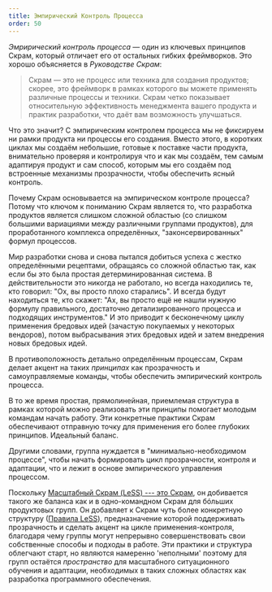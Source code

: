 ```yaml
---
title: Эмпирический Контроль Процесса
order: 50
---
```


*Эмрирический контроль процесса*  —  один из ключевых принципов Скрам, который отличает его от остальных гибких фреймворков. Это хорошо объясняется в *Руководстве Скрам*:

> Скрам — это не процесс или техника для создания продуктов; скорее, это фреймворк в рамках которого вы можете применять различные процессы и техники. Скрам четко показывает относительную эффективность менеджмента вашего продукта и практик разработки, что даёт вам возможность улучшаться.

Что это значит? С эмпирическим контролем процесса мы не фиксируем ни рамки продукта ни процессы его создания. Вместо этого, в коротких циклах мы создаём небольшие, готовые к поставке части продукта, внимательно проверяя и контролируя что и как мы создаём, тем самым адаптируя продукт и сам способ, которым мы его создаём под встроенные механизмы прозрачности, чтобы обеспечить ясный контроль.

Почему Скрам основывается на эмпирическом контроле процесса? Потому что ключом к пониманию Скрам является то, что разработка продуктов является слишком сложной областью (со слишком большими вариациями между различными группами продуктов), для проработанного комплекса определённых, "законсервированных" формул процессов.

Мир разработки снова и снова пытался добиться успеха с жестко определёнными рецептами,  обращаясь со сложной областью так, как если бы это была простая детерминированная система. В действительности это никогда не работало, но всегда находились те, кто говорил: "Ох, вы просто плохо старались". И всегда будут находиться те, кто скажет: "Ах, вы просто ещё не нашли нужную формулу правильного, достаточно детализированного процесса и подходящих инструментов." И это приводит к бесконечному циклу применения бредовых идей (зачастую покупаемых у некоторых вендоров), потом выбрасывания этих бредовых идей и затем внедрения новых бредовых идей.

В противоположность детально определённым процессам, Скрам делает акцент на таких *принципах* как прозрачность и самоуправляемые команды, чтобы обеспечить эмпирический контроль процесса.

В то же время простая, прямолинейная, приемлемая структура в рамках которой можно реализовать  эти принципы помогает молодым командам начать работу. Эти конкретные практики Скрам обеспечивают отправную точку для применения его более глубоких принципов. Идеальный баланс.

Другими словами, группа нуждается в "минимально-необходимом процессе", чтобы начать формировать цикл прозрачности, контроля и адаптации, что и лежит в основе эмпирического управления процессом.

Поскольку [Масштабный Скрам (LeSS) --- это Скрам](./large_scale_scrum_is_scrum.html), он добивается такого же баланса как и в одно-командном Скрам для бóльших продуктовых групп. Он добавляет к Скрам чуть более конкретную структуру ([Правила LeSS](../rules/index.html)), предназначение которой поддерживать прозрачность и сделать акцент на цикле применения-контроля, благодаря чему группы могут непрерывно совершенствовать свои собственные способы и подходы в работе. Эти практики и структура облегчают старт, но являются намеренно 'неполными' поэтому для групп остаётся *пространство* для масштабного ситуационного обучения и адаптации, необходимых в таких сложных областях как разработка программного обеспечения.
